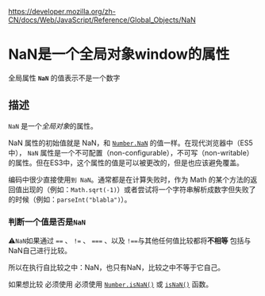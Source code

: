 https://developer.mozilla.org/zh-CN/docs/Web/JavaScript/Reference/Global_Objects/NaN	

# NaN是一个全局对象window的属性

全局属性 **`NaN`** 的值表示不是一个数字

## 描述

`NaN` 是一个*全局对象*的属性。

NaN 属性的初始值就是 NaN，和 [`Number.NaN`](https://developer.mozilla.org/zh-CN/docs/Web/JavaScript/Reference/Global_Objects/Number/NaN) 的值一样。在现代浏览器中（ES5中）， `NaN` 属性是一个不可配置（non-configurable），不可写（non-writable）的属性。但在ES3中，这个属性的值是可以被更改的，但是也应该避免覆盖。

编码中很少直接使用`到 NaN`。通常都是在计算失败时，作为 Math 的某个方法的返回值出现的（例如：`Math.sqrt(-1)`）或者尝试将一个字符串解析成数字但失败了的时候（例如：`parseInt("blabla")`）。

### 判断一个值是否是`NaN`

⚠️`NaN`如果通过  `==` 、 `!=` 、 `===` 、以及 `!==`与其他任何值比较都将**不相等** 包括与 NaN自己进行比较。

所以在执行自比较之中：NaN，也只有NaN，比较之中不等于它自己。

如果想比较 必须使用 必须使用 [`Number.isNaN()`](https://developer.mozilla.org/zh-CN/docs/Web/JavaScript/Reference/Global_Objects/Number/isNaN) 或 [`isNaN()`](https://developer.mozilla.org/zh-CN/docs/Web/JavaScript/Reference/Global_Objects/isNaN) 函数。